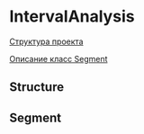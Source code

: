 # IntervalAnalysis
[Структура проекта](#structure)

[Описание класс Segment](#segment)
## Structure
## Segment
